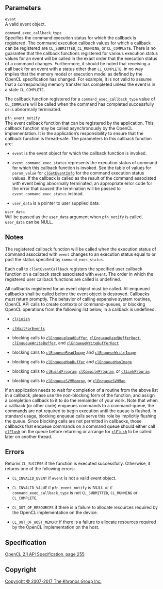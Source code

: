 Parameters
----------

`event`  
A valid event object.

`command_exec_callback_type`  
Specifies the command execution status for which the callback is
registered. The command execution callback values for which a callback
can be registered are `CL_SUBMITTED`, `CL_RUNNING`, or `CL_COMPLETE`.
There is no guarantee that the callback functions registered for various
execution status values for an event will be called in the exact order
that the execution status of a command changes. Furthermore, it should
be noted that receiving a call back for an event with a status other
than `CL_COMPLETE`, in no way implies that the memory model or execution
model as defined by the OpenCL specification has changed. For example,
it is not valid to assume that a corresponding memory transfer has
completed unless the event is in a state `CL_COMPLETE`.

The callback function registered for a `command_exec_callback_type`
value of `CL_COMPLETE` will be called when the command has completed
successfully or is abnormally terminated.

`pfn_event_notify`  
The event callback function that can be registered by the application.
This callback function may be called asynchronously by the OpenCL
implementation. It is the application’s responsibility to ensure that
the callback function is thread-safe. The parameters to this callback
function are:

-   `event` is the event object for which the callback function is
    invoked.

-   `event_command_exec_status` represents the execution status of
    command for which this callback function is invoked. See the table
    of values for `param_value` for
    [`clGetEventInfo`](clGetEventInfo.html) for the command execution
    status values. If the callback is called as the result of the
    command associated with event being abnormally terminated, an
    appropriate error code for the error that caused the termination
    will be passed to `event_command_exec_status` instead.

-   `user_data` is a pointer to user supplied data.

`user_data`  
Will be passed as the `user_data` argument when `pfn_notify` is called.
`user_data` can be NULL.

Notes
-----

The registered callback function will be called when the execution
status of command associated with `event` changes to an execution status
equal to or past the status specified by `command_exec_status`.

Each call to `clSetEventCallback` registers the specified user callback
function on a callback stack associated with `event`. The order in which
the registered user callback functions are called is undefined.

All callbacks registered for an event object must be called. All
enqueued callbacks shall be called before the event object is destroyed.
Callbacks must return promptly. The behavior of calling expensive system
routines, OpenCL API calls to create contexts or command-queues, or
blocking OpenCL operations from the following list below, in a callback
is undefined.

-   [`clFinish`](clFinish.html)

-   [`clWaitForEvents`](clWaitForEvents.html)

-   blocking calls to [`clEnqueueReadBuffer`](clEnqueueReadBuffer.html),
    [`clEnqueueReadBufferRect`](clEnqueueReadBufferRect.html),
    [`clEnqueueWriteBuffer`](clEnqueueWriteBuffer.html), and
    [`clEnqueueWriteBufferRect`](clEnqueueWriteBufferRect.html)

-   blocking calls to [`clEnqueueReadImage`](clEnqueueReadImage.html)
    and [`clEnqueueWriteImage`](clEnqueueWriteImage.html)

-   blocking calls to [`clEnqueueMapBuffer`](clEnqueueMapBuffer.html)
    and [`clEnqueueMapImage`](clEnqueueMapImage.html)

-   blocking calls to [`clBuildProgram`](clBuildProgram.html),
    [`clCompileProgram`](clCompileProgram.html), or
    [`clLinkProgram`](clLinkProgram.html).

-   blocking calls to [`clEnqueueSVMMemcpy`](clEnqueueSVMMemcpy.html),
    or [`clEnqueueSVMMap`](clEnqueueSVMMap.html).

If an application needs to wait for completion of a routine from the
above list in a callback, please use the non-blocking form of the
function, and assign a completion callback to it to do the remainder of
your work. Note that when a callback (or other code) enqueues commands
to a command-queue, the commands are not required to begin execution
until the queue is flushed. In standard usage, blocking enqueue calls
serve this role by implicitly flushing the queue. Since blocking calls
are not permitted in callbacks, those callbacks that enqueue commands on
a command queue should either call [`clFlush`](clFlush.html) on the
queue before returning or arrange for [`clFlush`](clFlush.html) to be
called later on another thread.

Errors
------

Returns `CL_SUCCESS` if the function is executed successfully.
Otherwise, it returns one of the following errors:

-   `CL_INVALID_EVENT` if `event` is not a valid event object.

-   `CL_INVALID_VALUE` if `pfn_event_notify` is NULL or if
    `command_exec_callback_type` is not `CL_SUBMITTED`, `CL_RUNNING` or
    `CL_COMPLETE`.

-   `CL_OUT_OF_RESOURCES` if there is a failure to allocate resources
    required by the OpenCL implementation on the device.

-   `CL_OUT_OF_HOST_MEMORY` if there is a failure to allocate resources
    required by the OpenCL implementation on the host.

Specification
-------------

[OpenCL 2.1 API Specification, page
255](https://www.khronos.org/registry/cl/specs/opencl-2.1.pdf#page=255)

Copyright
---------

[Copyright © 2007-2017 The Khronos Group Inc.](copyright.html)
